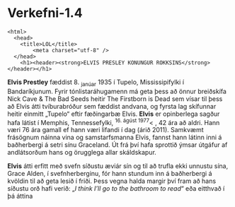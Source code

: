 # Verkefni-1.4
<!DOCTYPE HTML>
    <html>
      <head>
        <title>LOL</title>
            <meta charset="utf-8" /> 
      </head>
        <h1><header><strong>ELVIS PRESLEY KONUNGUR ROKKSINS</strong></header></h1>
                          
<p><strong>Elvis Prestley</strong> fæddist 8.
<sub>janúar</sub> 1935 í Tupelo, Mississipifylki í Bandaríkjunum. Fyrir
tónlistaráhugamenn má geta þess að önnur breiðskífa Nick Cave & The Bad Seeds heitir
The Firstborn is Dead sem vísar til þess að Elvis átti tvíburabróður sem fæddist andvana,
og fyrsta lag skífunnar heitir einmitt „Tupelo“ eftir fæðingarbæ Elvis.
<strong>Elvis</strong> er opinberlega sagður hafa látist í Memphis, Tennessefylki,
 <sup>16. ágúst 1977</sup><
, 42 ára að
aldri. Hann væri 76 ára gamall ef hann væri lifandi í dag (árið 2011). Samkvæmt
frásögnum náinna vina og samstarfsmanna Elvis, fannst hann látinn inni á baðherbergi á
setri sínu Graceland. Út frá því hafa sprottið ýmsar útgáfur af andlátsorðum hans og
örugglega allar skáldskapur.
</p>
<strong>Elvis</strong> átti erfitt með svefn síðustu æviár sín og til að trufla ekki unnustu sína,
Grace Alden, í svefnherberginu, fór hann stundum inn á baðherbergi á kvöldin til að geta lesið í
friði. Þess vegna halda margir því fram að hans síðustu orð hafi verið: „<em>I think I’ll go to
the bathroom to read</em>“ eða eitthvað í þá áttina</p>
</style>
                </head>
                  </body>
                  </html>
      
